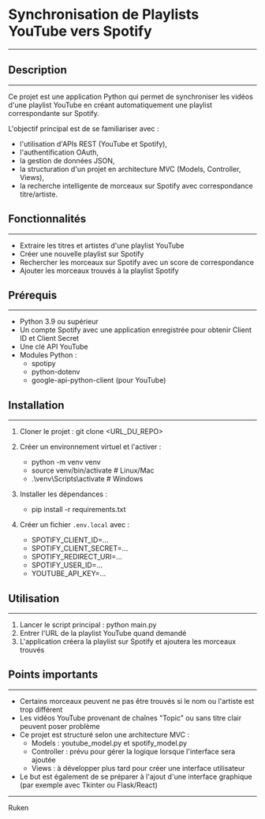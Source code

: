 # Synchronisation de Playlists YouTube vers Spotify
---

## Description
---
Ce projet est une application Python qui permet de synchroniser les vidéos d'une playlist YouTube
en créant automatiquement une playlist correspondante sur Spotify.

L'objectif principal est de se familiariser avec :
- l'utilisation d'APIs REST (YouTube et Spotify),
- l'authentification OAuth,
- la gestion de données JSON,
- la structuration d'un projet en architecture MVC (Models, Controller, Views),
- la recherche intelligente de morceaux sur Spotify avec correspondance titre/artiste.

## Fonctionnalités
---
- Extraire les titres et artistes d'une playlist YouTube
- Créer une nouvelle playlist sur Spotify
- Rechercher les morceaux sur Spotify avec un score de correspondance
- Ajouter les morceaux trouvés à la playlist Spotify

## Prérequis
---
- Python 3.9 ou supérieur
- Un compte Spotify avec une application enregistrée pour obtenir Client ID et Client Secret
- Une clé API YouTube
- Modules Python :
    - spotipy
    - python-dotenv
    - google-api-python-client (pour YouTube)

## Installation
---
1. Cloner le projet :
   git clone <URL_DU_REPO>

2. Créer un environnement virtuel et l'activer :
   - python -m venv venv
   - source venv/bin/activate   # Linux/Mac
   - .\venv\Scripts\activate    # Windows
3. Installer les dépendances :
   - pip install -r requirements.txt
4. Créer un fichier `.env.local` avec :
   - SPOTIFY_CLIENT_ID=...
   - SPOTIFY_CLIENT_SECRET=...
   - SPOTIFY_REDIRECT_URI=...
   - SPOTIFY_USER_ID=...
   - YOUTUBE_API_KEY=...

## Utilisation
---
1. Lancer le script principal :
   python main.py
2. Entrer l'URL de la playlist YouTube quand demandé
3. L'application créera la playlist sur Spotify et ajoutera les morceaux trouvés

## Points importants
---
- Certains morceaux peuvent ne pas être trouvés si le nom ou l'artiste est trop différent
- Les vidéos YouTube provenant de chaînes "Topic" ou sans titre clair peuvent poser problème
- Ce projet est structuré selon une architecture MVC :
    - Models : youtube_model.py et spotify_model.py
    - Controller : prévu pour gérer la logique lorsque l'interface sera ajoutée
    - Views : à développer plus tard pour créer une interface utilisateur
- Le but est également de se préparer à l'ajout d'une interface graphique (par exemple avec Tkinter ou Flask/React)

---
Ruken